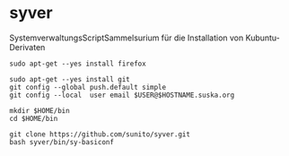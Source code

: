 syver
=====

SystemverwaltungsScriptSammelsurium für die Installation von Kubuntu-Derivaten

    sudo apt-get --yes install firefox
    
    sudo apt-get --yes install git
    git config --global push.default simple
    git config --local  user email $USER@$HOSTNAME.suska.org

    mkdir $HOME/bin
    cd $HOME/bin

    git clone https://github.com/sunito/syver.git
    bash syver/bin/sy-basiconf
